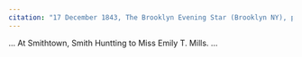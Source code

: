 ```yaml
---
citation: "17 December 1843, The Brooklyn Evening Star (Brooklyn NY), p2"
---
```

...
At Smithtown, Smith Huntting to Miss Emily T. Mills.
...

